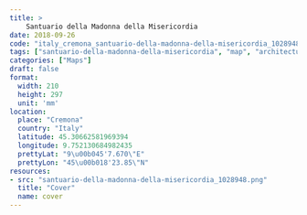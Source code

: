 ```yaml
---
title: > 
    Santuario della Madonna della Misericordia
date: 2018-09-26
code: "italy_cremona_santuario-della-madonna-della-misericordia_1028948"
tags: ["santuario-della-madonna-della-misericordia", "map", "architecture", "buildings", "Cremona", "Italy"]
categories: ["Maps"]
draft: false
format:
  width: 210
  height: 297
  unit: 'mm'
location:
  place: "Cremona"
  country: "Italy"
  latitude: 45.30662581969394
  longitude: 9.752130684982435
  prettyLat: "9\u00b045'7.670\"E"
  prettyLon: "45\u00b018'23.85\"N"
resources:
- src: "santuario-della-madonna-della-misericordia_1028948.png"
  title: "Cover"
  name: cover
---
```

